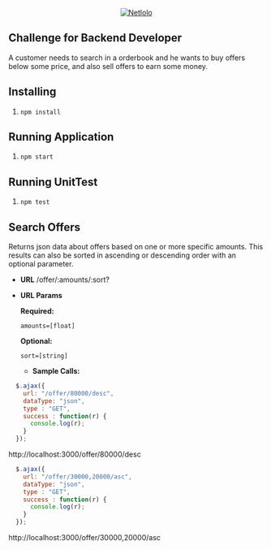 <p align="center">
  <a href="https://www.netlolo.com">
      <img src="https://app.netlolo.com/images/logo_vertical.png" alt="Netlolo"/>
  </a>
</p>

## Challenge for Backend Developer

A customer needs to search in a orderbook and he wants to buy offers below some price, and also sell offers to earn some money.

## Installing
1. ```npm install```

## Running Application
1. ```npm start```

## Running UnitTest
1. ```npm test```

## Search Offers
Returns json data about offers based on one or more specific amounts. This results can also be sorted in ascending or descending order with an optional parameter.

* **URL**
/offer/:amounts/:sort?

*  **URL Params**

   **Required:**
 
   `amounts=[float]`

   **Optional:**

   `sort=[string]`

   * **Sample Calls:**

  ```javascript
    $.ajax({
      url: "/offer/80000/desc",
      dataType: "json",
      type : "GET",
      success : function(r) {
        console.log(r);
      }
    });
  ```
  http://localhost:3000/offer/80000/desc

  ```javascript
    $.ajax({
      url: "/offer/30000,20000/asc",
      dataType: "json",
      type : "GET",
      success : function(r) {
        console.log(r);
      }
    });
  ```
  http://localhost:3000/offer/30000,20000/asc